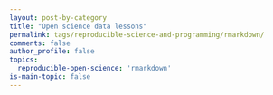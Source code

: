 ```yaml
---
layout: post-by-category
title: "Open science data lessons"
permalink: tags/reproducible-science-and-programming/rmarkdown/
comments: false
author_profile: false
topics:
  reproducible-open-science: 'rmarkdown'
is-main-topic: false
---
```

